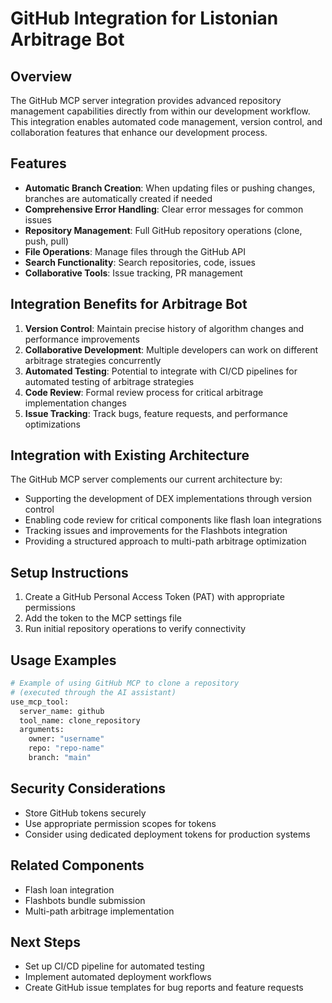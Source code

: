 # GitHub Integration for Listonian Arbitrage Bot

## Overview
The GitHub MCP server integration provides advanced repository management capabilities directly from within our development workflow. This integration enables automated code management, version control, and collaboration features that enhance our development process.

## Features
- **Automatic Branch Creation**: When updating files or pushing changes, branches are automatically created if needed
- **Comprehensive Error Handling**: Clear error messages for common issues
- **Repository Management**: Full GitHub repository operations (clone, push, pull)
- **File Operations**: Manage files through the GitHub API
- **Search Functionality**: Search repositories, code, issues
- **Collaborative Tools**: Issue tracking, PR management

## Integration Benefits for Arbitrage Bot
1. **Version Control**: Maintain precise history of algorithm changes and performance improvements
2. **Collaborative Development**: Multiple developers can work on different arbitrage strategies concurrently
3. **Automated Testing**: Potential to integrate with CI/CD pipelines for automated testing of arbitrage strategies
4. **Code Review**: Formal review process for critical arbitrage implementation changes
5. **Issue Tracking**: Track bugs, feature requests, and performance optimizations

## Integration with Existing Architecture
The GitHub MCP server complements our current architecture by:
- Supporting the development of DEX implementations through version control
- Enabling code review for critical components like flash loan integrations
- Tracking issues and improvements for the Flashbots integration
- Providing a structured approach to multi-path arbitrage optimization

## Setup Instructions
1. Create a GitHub Personal Access Token (PAT) with appropriate permissions
2. Add the token to the MCP settings file
3. Run initial repository operations to verify connectivity

## Usage Examples
```python
# Example of using GitHub MCP to clone a repository
# (executed through the AI assistant)
use_mcp_tool:
  server_name: github
  tool_name: clone_repository
  arguments:
    owner: "username"
    repo: "repo-name"
    branch: "main"
```

## Security Considerations
- Store GitHub tokens securely
- Use appropriate permission scopes for tokens
- Consider using dedicated deployment tokens for production systems

## Related Components
- Flash loan integration
- Flashbots bundle submission
- Multi-path arbitrage implementation

## Next Steps
- Set up CI/CD pipeline for automated testing
- Implement automated deployment workflows
- Create GitHub issue templates for bug reports and feature requests